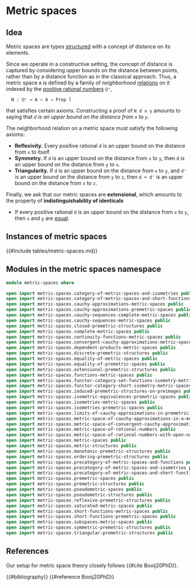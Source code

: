 # Metric spaces

## Idea

Metric spaces are types [structured](foundation.structure.md) with a concept of
distance on its elements.

Since we operate in a constructive setting, the concept of distance is captured
by considering upper bounds on the distance between points, rather than by a
distance function as in the classical approach. Thus, a metric space `A` is
defined by a family of _neighborhood_
[relations](foundation.binary-relations.md) on it indexed by the
[positive rational numbers](elementary-number-theory.positive-rational-numbers.md)
`ℚ⁺`,

```text
  N : ℚ⁺ → A → A → Prop l
```

that satisfies certain axioms. Constructing a proof of `N d x y` amounts to
saying that _`d` is an upper bound on the distance from `x` to `y`_.

The neighborhood relation on a metric space must satisfy the following axioms:

- **Reflexivity.** Every positive rational `d` is an upper bound on the distance
  from `x` to itself.
- **Symmetry.** If `d` is an upper bound on the distance from `x` to `y`, then
  `d` is an upper bound on the distance from `y` to `x`.
- **Triangularity.** If `d` is an upper bound on the distance from `x` to `y`,
  and `d'` is an upper bound on the distance from `y` to `z`, then `d + d'` is
  an upper bound on the distance from `x` to `z`.

Finally, we ask that our metric spaces are **extensional**, which amounts to the
property of **indistinguishability of identicals**

- If every positive rational `d` is an upper bound on the distance from `x` to
  `y`, then `x` and `y` are [equal](foundation-core.identity-types.md).

## Instances of metric spaces

{{#include tables/metric-spaces.md}}

## Modules in the metric spaces namespace

```agda
module metric-spaces where

open import metric-spaces.category-of-metric-spaces-and-isometries public
open import metric-spaces.category-of-metric-spaces-and-short-functions public
open import metric-spaces.cauchy-approximations-metric-spaces public
open import metric-spaces.cauchy-approximations-premetric-spaces public
open import metric-spaces.cauchy-sequences-complete-metric-spaces public
open import metric-spaces.cauchy-sequences-metric-spaces public
open import metric-spaces.closed-premetric-structures public
open import metric-spaces.complete-metric-spaces public
open import metric-spaces.continuity-functions-metric-spaces public
open import metric-spaces.convergent-cauchy-approximations-metric-spaces public
open import metric-spaces.dependent-products-metric-spaces public
open import metric-spaces.discrete-premetric-structures public
open import metric-spaces.equality-of-metric-spaces public
open import metric-spaces.equality-of-premetric-spaces public
open import metric-spaces.extensional-premetric-structures public
open import metric-spaces.functions-metric-spaces public
open import metric-spaces.functor-category-set-functions-isometry-metric-spaces public
open import metric-spaces.functor-category-short-isometry-metric-spaces public
open import metric-spaces.induced-premetric-structures-on-preimages public
open import metric-spaces.isometric-equivalences-premetric-spaces public
open import metric-spaces.isometries-metric-spaces public
open import metric-spaces.isometries-premetric-spaces public
open import metric-spaces.limits-of-cauchy-approximations-in-premetric-spaces public
open import metric-spaces.metric-space-of-cauchy-approximations-in-a-metric-space public
open import metric-spaces.metric-space-of-convergent-cauchy-approximations-in-a-metric-space public
open import metric-spaces.metric-space-of-rational-numbers public
open import metric-spaces.metric-space-of-rational-numbers-with-open-neighborhoods public
open import metric-spaces.metric-spaces public
open import metric-spaces.metric-structures public
open import metric-spaces.monotonic-premetric-structures public
open import metric-spaces.ordering-premetric-structures public
open import metric-spaces.precategory-of-metric-spaces-and-functions public
open import metric-spaces.precategory-of-metric-spaces-and-isometries public
open import metric-spaces.precategory-of-metric-spaces-and-short-functions public
open import metric-spaces.premetric-spaces public
open import metric-spaces.premetric-structures public
open import metric-spaces.pseudometric-spaces public
open import metric-spaces.pseudometric-structures public
open import metric-spaces.reflexive-premetric-structures public
open import metric-spaces.saturated-metric-spaces public
open import metric-spaces.short-functions-metric-spaces public
open import metric-spaces.short-functions-premetric-spaces public
open import metric-spaces.subspaces-metric-spaces public
open import metric-spaces.symmetric-premetric-structures public
open import metric-spaces.triangular-premetric-structures public
```

## References

Our setup for metric space theory closely follows {{#cite Booij20PhD}}.

{{#bibliography}} {{#reference Booij20PhD}}
